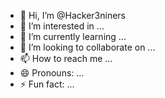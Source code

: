 - 👋 Hi, I’m @Hacker3niners
- 👀 I’m interested in ...
- 🌱 I’m currently learning ...
- 💞️ I’m looking to collaborate on ...
- 📫 How to reach me ...
- 😄 Pronouns: ...
- ⚡ Fun fact: ...

<!---
Hacker3niners/Hacker3niners is a ✨ special ✨ repository because its `README.md` (this file) appears on your GitHub profile.
You can click the Preview link to take a look at your changes.
--->
